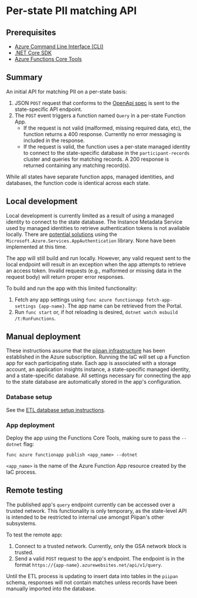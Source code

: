 # Per-state PII matching API

## Prerequisites
- [Azure Command Line Interface (CLI)](https://docs.microsoft.com/en-us/cli/azure/install-azure-cli)
- [.NET Core SDK](https://dotnet.microsoft.com/download)
- [Azure Functions Core Tools](https://docs.microsoft.com/en-us/azure/azure-functions/functions-run-local)

## Summary

An initial API for matching PII on a per-state basis:
1. JSON `POST` request that conforms to the [OpenApi spec](openapi.md) is sent to the state-specific API endpoint.
1. The `POST` event triggers a function named `Query` in a per-state Function App.
    - If the request is not valid (malformed, missing required data, etc), the function returns a 400 response. Currently no error messaging is included in the response.
    - If the request is valid, the function uses a per-state managed identity to connect to the state-specific database in the `participant-records` cluster and queries for matching records. A 200 response is returned containing any matching record(s).

While all states have separate function apps, managed identities, and databases, the function code is identical across each state.

## Local development

Local development is currently limited as a result of using a managed identity to connect to the state database. The Instance Metadata Service used by managed identities to retrieve authentication tokens is not available locally. There are [potential solutions](https://docs.microsoft.com/en-us/dotnet/api/overview/azure/service-to-service-authentication#local-development-authentication) using the `Microsoft.Azure.Services.AppAuthentication` library. None have been implemented at this time.

The app will still build and run locally. However, any valid request sent to the local endpoint will result in an exception when the app attempts to retrieve an access token. Invalid requests (e.g., malformed or missing data in the request body) will return proper error responses.

To build and run the app with this limited functionality:

1. Fetch any app settings using `func azure functionapp fetch-app-settings {app-name}`. The app name can be retrieved from the Portal.
1. Run `func start` or, if hot reloading is desired, `dotnet watch msbuild /t:RunFunctions`.

## Manual deployment

These instructions assume that the [piipan infrastructure](../../docs/iac.md) has been established in the Azure subscription. Running the IaC will set up a Function app for each participating state. Each app is associated with a storage account, an application insights instance, a state-specific managed identity, and a state-specific database. All settings necessary for connecting the app to the state database are automatically stored in the app's configuration.

### Database setup

See the [ETL database setup instructions](../../etl/docs/etl.md#database-setup).

### App deployment

Deploy the app using the Functions Core Tools, making sure to pass the `--dotnet` flag:

```
func azure functionapp publish <app_name> --dotnet
```

`<app_name>` is the name of the Azure Function App resource created by the IaC process.

## Remote testing

The published app's `query` endpoint currently can be accessed over a trusted network. This functionality is only temporary, as the state-level API is intended to be restricted to internal use amongst Piipan's other subsystems.

To test the remote app:

1. Connect to a trusted network. Currently, only the GSA network block is trusted.
1. Send a valid `POST` request to the app's endpoint. The endpoint is in the format `https://{app-name}.azurewebsites.net/api/v1/query`.

Until the ETL process is updating to insert data into tables in the `piipan` schema, responses will not contain matches unless records have been manually imported into the database.
